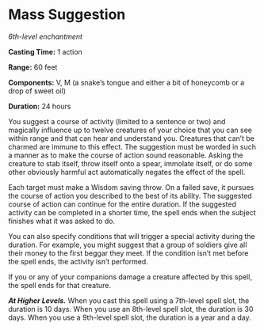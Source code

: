 <title>Mass Suggestion</title>

# Mass Suggestion

_6th-level enchantment_

**Casting Time:** 1 action

**Range:** 60 feet

**Components:** V, M (a snake’s tongue and
either a bit of honeycomb or a drop of sweet
oil)

**Duration:** 24 hours

You suggest a course of activity (limited to
a sentence or two) and magically influence up
to twelve creatures of your choice that you
can see within range and that can hear and
understand you. Creatures that can’t be
charmed are immune to this effect. The
suggestion must be worded in such a manner as
to make the course of action sound
reasonable. Asking the creature to stab
itself, throw itself onto a spear, immolate
itself, or do some other obviously harmful
act automatically negates the effect of the
spell.

Each target must make a Wisdom saving throw.
On a failed save, it pursues the course of
action you described to the best of its
ability. The suggested course of action can
continue for the entire duration. If the
suggested activity can be completed in a
shorter time, the spell ends when the subject
finishes what it was asked to do.

You can also specify conditions that will
trigger a special activity during the
duration. For example, you might suggest that
a group of soldiers give all their money to
the first beggar they meet. If the condition
isn’t met before the spell ends, the activity
isn’t performed.

If you or any of your companions damage a
creature affected by this spell, the spell
ends for that creature.

_**At Higher Levels.**_ When you cast this
spell using a 7th-level spell slot, the
duration is 10 days. When you use an
8th-level spell slot, the duration is 30
days. When you use a 9th-level spell slot,
the duration is a year and a day.



